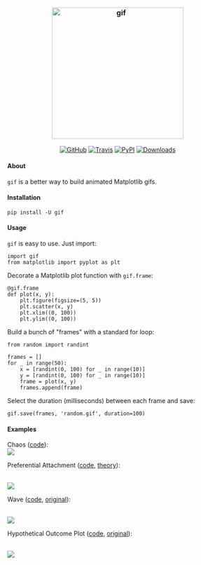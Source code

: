 <h3 align="center">
  <img src="https://raw.githubusercontent.com/maxhumber/gif/master/logo/gif.png" width="300px" alt="gif">
</h3>
<p align="center">
  <a href="https://github.com/maxhumber/gif"><img alt="GitHub" src="https://img.shields.io/github/license/maxhumber/gif"></a>
  <a href="https://travis-ci.org/maxhumber/gif"><img alt="Travis" src="https://img.shields.io/travis/maxhumber/gif.svg"></a>
  <a href="https://pypi.python.org/pypi/gif"><img alt="PyPI" src="https://img.shields.io/pypi/v/gif.svg"></a>
  <a href="https://pepy.tech/project/gif"><img alt="Downloads" src="https://pepy.tech/badge/gif"></a>
</p>



#### About

`gif` is a better way to build animated Matplotlib gifs.



#### Installation

```
pip install -U gif
```



#### Usage

`gif` is easy to use. Just import:

```
import gif
from matplotlib import pyplot as plt
```

Decorate a Matplotlib plot function with `gif.frame`:

```
@gif.frame
def plot(x, y):
    plt.figure(figsize=(5, 5))
    plt.scatter(x, y)
    plt.xlim((0, 100))
    plt.ylim((0, 100))
```

Build a bunch of "frames" with a standard for loop:

```
from random import randint

frames = []
for _ in range(50):
    x = [randint(0, 100) for _ in range(10)]
    y = [randint(0, 100) for _ in range(10)]
    frame = plot(x, y)
    frames.append(frame)
```

Select the duration (milliseconds) between each frame and save:

```
gif.save(frames, 'random.gif', duration=100)
```



#### Examples

<div>
<p>Chaos (<a href="https://github.com/maxhumber/gif/blob/master/examples/chaos.py">code</a>):
<br/>
<img src="https://raw.githubusercontent.com/maxhumber/gif/master/examples/chaos.gif" />
<br/>
<p>Preferential Attachment (<a href="https://github.com/maxhumber/gif/blob/master/examples/attachment.py">code</a>, <a href="https://en.wikipedia.org/wiki/Preferential_attachment">theory</a>):</p>
<br/>
<img src="https://raw.githubusercontent.com/maxhumber/gif/master/examples/attachment.gif" />
<p>Wave (<a href="https://github.com/maxhumber/gif/blob/master/examples/wave.py">code</a>, <a href="http://louistiao.me/posts/notebooks/save-matplotlib-animations-as-gifs/">original</a>):</p>
<br/>
<img src="https://raw.githubusercontent.com/maxhumber/gif/master/examples/wave.gif" />
<br/>
<p>Hypothetical Outcome Plot (<a href="https://github.com/maxhumber/gif/blob/master/examples/hop.py">code</a>, <a href="https://www.r-bloggers.com/hypothetical-outcome-plots/">original</a>):</p>
<br/>
<img src="https://raw.githubusercontent.com/maxhumber/gif/master/examples/hop.gif" />
<br/>
</div>

